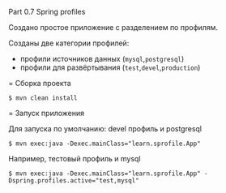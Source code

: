 Part 0.7 Spring profiles

Создано простое приложение с разделением по профилям.

Созданы две категории профилей:
 * профили источников данных (`mysql`,`postgresql`)
 * профили для развёртывания (`test`,`devel`,`production`)

= Сборка проекта

```
$ mvn clean install
```

= Запуск приложения

Для запуска по умолчанию: devel профиль и postgresql

```
$ mvn exec:java -Dexec.mainClass="learn.sprofile.App"
```

Например, тестовый профиль и mysql

```
$ mvn exec:java -Dexec.mainClass="learn.sprofile.App" -Dspring.profiles.active="test,mysql"
```
